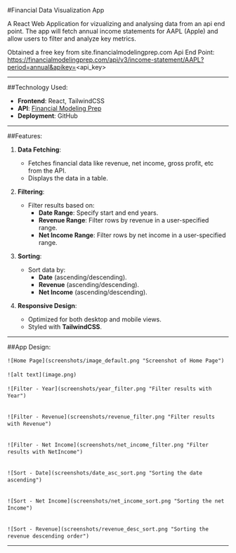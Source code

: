 #Financial Data Visualization App

A React Web Application for vizualizing and analysing data from an api end point.
The app will fetch annual income statements for AAPL (Apple) and allow users to filter and analyze key metrics.

Obtained a free key from site.financialmodelingprep.com
Api End Point: https://financialmodelingprep.com/api/v3/income-statement/AAPL?period=annual&apikey=<api_key>

---

##Technology Used:

- **Frontend**: React, TailwindCSS
- **API**: [Financial Modeling Prep](https://financialmodelingprep.com)
- **Deployment**: GitHub

---

##Features:

1. **Data Fetching**:

   - Fetches financial data like revenue, net income, gross profit, etc from the API.
   - Displays the data in a table.

2. **Filtering**:

   - Filter results based on:
     - **Date Range**: Specify start and end years.
     - **Revenue Range**: Filter rows by revenue in a user-specified range.
     - **Net Income Range**: Filter rows by net income in a user-specified range.

3. **Sorting**:

   - Sort data by:
     - **Date** (ascending/descending).
     - **Revenue** (ascending/descending).
     - **Net Income** (ascending/descending).

4. **Responsive Design**:
   - Optimized for both desktop and mobile views.
   - Styled with **TailwindCSS**.

---

##App Design:

    ![Home Page](screenshots/image_default.png "Screenshot of Home Page")

    ![alt text](image.png)

    ![Filter - Year](screenshots/year_filter.png "Filter results with Year")


    ![Filter - Revenue](screenshots/revenue_filter.png "Filter results with Revenue")


    ![Filter - Net Income](screenshots/net_income_filter.png "Filter results with NetIncome")


    ![Sort - Date](screenshots/date_asc_sort.png "Sorting the date ascending")


    ![Sort - Net Income](screenshots/net_income_sort.png "Sorting the net Income")


    ![Sort - Revenue](screenshots/revenue_desc_sort.png "Sorting the revenue descending order")

---
